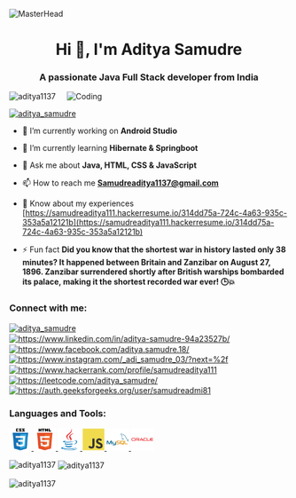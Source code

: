![MasterHead](https://mir-s3-cdn-cf.behance.net/project_modules/max_1200/81bb4b165684019.640b6038d133e.gif) 
<h1 align="center">Hi 👋, I'm Aditya Samudre</h1>
<h3 align="center">A passionate Java Full Stack developer from India</h3>
<img align="right" alt="Coding" width="400" src="https://cdn.dribbble.com/users/1162077/screenshots/3848914/programmer.gif">
<p align="left"> <img src="https://komarev.com/ghpvc/?username=aditya1137&label=Profile%20views&color=0e75b6&style=flat" alt="aditya1137" /> </p>

<p align="left"> <a href="https://twitter.com/aditya_samudre" target="blank"><img src="https://img.shields.io/twitter/follow/aditya_samudre?logo=twitter&style=for-the-badge" alt="aditya_samudre" /></a> </p>

- 🔭 I’m currently working on **Android Studio**

- 🌱 I’m currently learning **Hibernate & Springboot**

- 💬 Ask me about **Java, HTML, CSS & JavaScript**

- 📫 How to reach me **Samudreaditya1137@gmail.com**

- 📄 Know about my experiences [https://samudreaditya111.hackerresume.io/314dd75a-724c-4a63-935c-353a5a12121b](https://samudreaditya111.hackerresume.io/314dd75a-724c-4a63-935c-353a5a12121b)

- ⚡ Fun fact **Did you know that the shortest war in history lasted only 38 minutes? It happened between Britain and Zanzibar on August 27, 1896. Zanzibar surrendered shortly after British warships bombarded its palace, making it the shortest recorded war ever! 🕒💥**

<h3 align="left">Connect with me:</h3>
<p align="left">
<a href="https://twitter.com/aditya_samudre" target="blank"><img align="center" src="https://raw.githubusercontent.com/rahuldkjain/github-profile-readme-generator/master/src/images/icons/Social/twitter.svg" alt="aditya_samudre" height="30" width="40" /></a>
<a href="https://linkedin.com/in/https://www.linkedin.com/in/aditya-samudre-94a23527b/" target="blank"><img align="center" src="https://raw.githubusercontent.com/rahuldkjain/github-profile-readme-generator/master/src/images/icons/Social/linked-in-alt.svg" alt="https://www.linkedin.com/in/aditya-samudre-94a23527b/" height="30" width="40" /></a>
<a href="https://fb.com/https://www.facebook.com/aditya.samudre.18/" target="blank"><img align="center" src="https://raw.githubusercontent.com/rahuldkjain/github-profile-readme-generator/master/src/images/icons/Social/facebook.svg" alt="https://www.facebook.com/aditya.samudre.18/" height="30" width="40" /></a>
<a href="https://instagram.com/https://www.instagram.com/_adi_samudre_03/?next=%2f" target="blank"><img align="center" src="https://raw.githubusercontent.com/rahuldkjain/github-profile-readme-generator/master/src/images/icons/Social/instagram.svg" alt="https://www.instagram.com/_adi_samudre_03/?next=%2f" height="30" width="40" /></a>
<a href="https://www.hackerrank.com/https://www.hackerrank.com/profile/samudreaditya111" target="blank"><img align="center" src="https://raw.githubusercontent.com/rahuldkjain/github-profile-readme-generator/master/src/images/icons/Social/hackerrank.svg" alt="https://www.hackerrank.com/profile/samudreaditya111" height="30" width="40" /></a>
<a href="https://www.leetcode.com/https://leetcode.com/aditya_samudre/" target="blank"><img align="center" src="https://raw.githubusercontent.com/rahuldkjain/github-profile-readme-generator/master/src/images/icons/Social/leet-code.svg" alt="https://leetcode.com/aditya_samudre/" height="30" width="40" /></a>
<a href="https://auth.geeksforgeeks.org/user/https://auth.geeksforgeeks.org/user/samudreadmi81" target="blank"><img align="center" src="https://raw.githubusercontent.com/rahuldkjain/github-profile-readme-generator/master/src/images/icons/Social/geeks-for-geeks.svg" alt="https://auth.geeksforgeeks.org/user/samudreadmi81" height="30" width="40" /></a>
</p>

<h3 align="left">Languages and Tools:</h3>
<p align="left"> <a href="https://www.w3schools.com/css/" target="_blank" rel="noreferrer"> <img src="https://raw.githubusercontent.com/devicons/devicon/master/icons/css3/css3-original-wordmark.svg" alt="css3" width="40" height="40"/> </a> <a href="https://www.w3.org/html/" target="_blank" rel="noreferrer"> <img src="https://raw.githubusercontent.com/devicons/devicon/master/icons/html5/html5-original-wordmark.svg" alt="html5" width="40" height="40"/> </a> <a href="https://www.java.com" target="_blank" rel="noreferrer"> <img src="https://raw.githubusercontent.com/devicons/devicon/master/icons/java/java-original.svg" alt="java" width="40" height="40"/> </a> <a href="https://developer.mozilla.org/en-US/docs/Web/JavaScript" target="_blank" rel="noreferrer"> <img src="https://raw.githubusercontent.com/devicons/devicon/master/icons/javascript/javascript-original.svg" alt="javascript" width="40" height="40"/> </a> <a href="https://www.mysql.com/" target="_blank" rel="noreferrer"> <img src="https://raw.githubusercontent.com/devicons/devicon/master/icons/mysql/mysql-original-wordmark.svg" alt="mysql" width="40" height="40"/> </a> <a href="https://www.oracle.com/" target="_blank" rel="noreferrer"> <img src="https://raw.githubusercontent.com/devicons/devicon/master/icons/oracle/oracle-original.svg" alt="oracle" width="40" height="40"/> </a> </p>

<p><img align="left" src="https://github-readme-stats.vercel.app/api/top-langs?username=aditya1137&show_icons=true&locale=en&layout=compact" alt="aditya1137" /></p>

<p>&nbsp;<img align="center" src="https://github-readme-stats.vercel.app/api?username=aditya1137&show_icons=true&locale=en" alt="aditya1137" /></p>

<p><img align="center" src="https://github-readme-streak-stats.herokuapp.com/?user=aditya1137&" alt="aditya1137" /></p>
